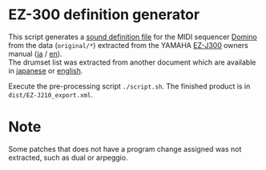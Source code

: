 # EZ-300 definition generator

This script generates a [sound definition file](https://takabosoft.com/domino/module) for the MIDI sequencer [Domino](https://takabosoft.com/domino/) from the data (`original/*`) extracted from the YAMAHA [EZ-J300](https://jp.yamaha.com/products/musical_instruments/keyboards/portable_keyboards/ez-300/index.html)
owners manual ([ja](https://jp.yamaha.com/files/download/other_assets/4/1350754/ez300_ja_om_c0.pdf) / [en](https://jp.yamaha.com/files/download/other_assets/5/1350755/ez300_en_single_om_c0.pdf)).  
The drumset list was extracted from another document which are available in [japanese](https://jp.yamaha.com/files/download/other_assets/4/1353124/ez300_ja_dkl_a0.pdf) or [english](https://jp.yamaha.com/files/download/other_assets/3/1353133/ez300_en_fr_es_de_dkl_a0.pdf).

Execute the pre-processing script `./script.sh`.
The finished product is in `dist/EZ-J210_export.xml`.

# Note

Some patches that does not have a program change assigned was not extracted, such as dual or arpeggio.

